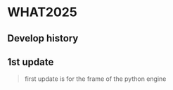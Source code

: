 WHAT2025
=============
Develop history
-------------
## 1st update
>first update is for the frame of the python engine